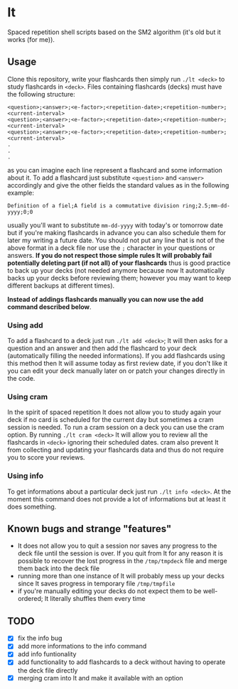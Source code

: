 # lt
Spaced repetition shell scripts based on the SM2 algorithm (it's old but it works (for me)).

## Usage

Clone this repository, write your flashcards then simply run `./lt <deck>` to study flashcards in `<deck>`. Files containing flashcards (decks) must have the following structure:

```
<question>;<answer>;<e-factor>;<repetition-date>;<repetition-number>;<current-interval>
<question>;<answer>;<e-factor>;<repetition-date>;<repetition-number>;<current-interval>
<question>;<answer>;<e-factor>;<repetition-date>;<repetition-number>;<current-interval>
.
.
.
```

as you can imagine each line represent a flashcard and some information about it. To add a flashcard just substitute `<question>` and `<answer>` accordingly and give the other fields the standard values as in the following example:

```
Definition of a fiel;A field is a commutative division ring;2.5;mm-dd-yyyy;0;0
```

usually you'll want to substitute `mm-dd-yyyy` with today's or tomorrow date but if you're making flashcards in advance you can also schedule them for later my writing a future date. You should not put any line that is not of the above format in a deck file nor use the `;` character in your questions or answers. **If you do not respect those simple rules lt will probably fail potentially deleting part (if not all) of your flashcards** thus is good practice to back up your decks (not needed anymore because now lt automatically backs up your decks before reviewing them; however you may want to keep different backups at different times).

**Instead of addings flashcards manually you can now use the add command described below**.

### Using add
To add a flashcard to a deck just run `./lt add <deck>`; lt will then asks for a question and an answer and then add the flashcard to your deck (automatically filling the needed informations). If you add flashcards using this method then lt will assume today as first review date, if you don't like it you can edit your deck manually later on or patch your changes directly in the code.

### Using cram
In the spirit of spaced repetition lt does not allow you to study again your deck if no card is scheduled for the current day but sometimes a cram session is needed. To run a cram session on a deck you can use the cram option. By running `./lt cram <deck>` lt will allow you to review all the flashcards in `<deck>` ignoring their scheduled dates. cram also prevent lt from collecting and updating your flashcards data and thus do not require you to score your reviews.

### Using info
To get informations about a particular deck just run `./lt info <deck>`. At the moment this command does not provide a lot of informations but at least it does something.

## Known bugs and strange "features"
* lt does not allow you to quit a session nor saves any progress to the deck file until the session is over. If you quit from lt for any reason it is possible to recover the lost progress in the `/tmp/tmpdeck` file and merge them back into the deck file
* running more than one instance of lt will probably mess up your decks since lt saves progress in temporary file `/tmp/tmpfile`
* if you're manually editing your decks do not expect them to be well-ordered; lt literally shuffles them every time

## TODO
* [X] fix the info bug
* [X] add more informations to the info command
* [X] add info funtionality
* [X] add functionality to add flashcards to a deck without having to operate the deck file directly
* [X] merging cram into lt and make it available with an option
